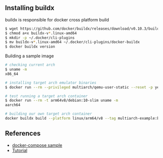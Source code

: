 ## Installing buildx
buildx is responsible for docker cross platform build

```bash
$ wget https://github.com/docker/buildx/releases/download/v0.10.3/buildx-v0.10.3.linux-amd64
$ chmod a+x buildx-v*.linux-amd64
$ mkdir -p ~/.docker/cli-plugins
$ mv buildx-v*.linux-amd64 ~/.docker/cli-plugins/docker-buildx
$ docker buildx version
```

Building a sample image

```bash
# checking current arch
$ uname -m
x86_64

# installing target arch emulator binaries
$ docker run --rm --privileged multiarch/qemu-user-static --reset -p yes

# test running a target arch container
$ docker run --rm -t arm64v8/debian:10-slim uname -m
aarch64

# building our own target arch container
docker buildx build --platform linux/arm64/v8 --tag multiarch-example:buildx-latest .
```

## References
* [docker-compose sample][1]
* [Tutorial][2]

[1]: https://github.com/mageddo/dockerized-database-servers/blob/9bc64f89792ec48c43e5aa056048b570dbbe6ead/_hub/graalvm/docker-compose.yml#L10
[2]: https://github.com/multiarch/qemu-user-static#getting-started